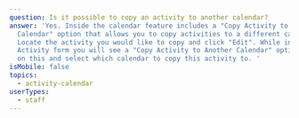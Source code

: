 ```yaml
---
question: Is it possible to copy an activity to another calendar?
answer: 'Yes. Inside the calendar feature includes a "Copy Activity to Another
  Calendar" option that allows you to copy activities to a different calendar.
  Locate the activity you would like to copy and click "Edit". While in the Edit
  Activity form you will see a "Copy Activity to Another Calendar" option. Click
  on this and select which calendar to copy this activity to. '
isMobile: false
topics:
  - activity-calendar
userTypes:
  - staff
---
```

